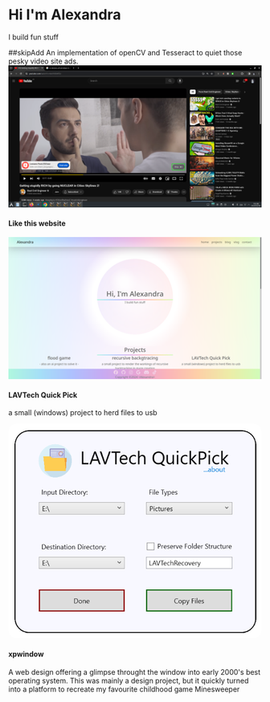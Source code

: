 <h1>Hi I'm Alexandra</h1>
<p>I build fun stuff</p>
##skipAdd
An implementation of openCV and Tesseract to quiet those pesky video site ads. 
<a href="https://github.com/LeannAlexandra/skipAd" target="_blank"><img class="project-preview" src="https://github.com/LeannAlexandra/skipAd/raw/main/images/proof2.png" alt="skip This Add Now"></a>

 <div class="col-12 col-md-4">
 <h4>Like this website</h4>
 <a href="https://leannalexandra.github.io/" target="_blank"><img class="project-preview" src="https://github.com/LeannAlexandra/leannalexandra.github.io/blob/main/Screenshot_20240122_104648.png" alt="my web page"></a>
</div>
 <div class="col-12 col-md-4">
        <h4>LAVTech Quick Pick</h4>
        <p>a small (windows) project to herd files to usb</p>
        <div class="    ">
          <a href="https://leannalexandra.github.io/LAVtechQuickRecover/"><img style="border-radius:15px;" class="project-preview" src="https://github.com/LeannAlexandra/LAVtechQuickRecover/blob/master/src-web/mainwindow2depc.png" alt=""></a>
        </div>
 </div>
  <div class="col-12 col-md-4">
    <h4>xpwindow</h4> <p>A web design offering a glimpse throught the window into early 2000's best operating system. This was mainly a design project, but it quickly turned into a platform to recreate my favourite childhood game Minesweeper</p>
    <div class="">
      <a href="https://leannalexandra.github.io/xpwindow/" target="_blank"><img class="project-preview" src="https://leannalexandra.github.io/localtechgirl/xpwindow.png" alt=""></a>
    </div>
  </div>
<!--   <div class="col-12 col-md-4">
    <h4>Power Manager Augmentation</h4> <p>A small C file that monitors inactivity when a laptop is shut. </p>
    <div class="">
      <a href="https://leannalexandra.github.io/xpwindow/" target="_blank"><img class="project-preview" src="https://leannalexandra.github.io/localtechgirl/xpwindow.png" alt=""></a>
    </div>
  </div> -->


        

</div>

<!---
LeannAlexandra/LeannAlexandra is a ✨ special ✨ repository because its `README.md` (this file) appears on your GitHub profile.
You can click the Preview link to take a look at your changes.
--->

